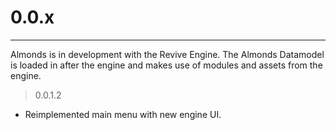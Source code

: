 # 0.0.x
--- 

Almonds is in development with the Revive Engine. The Almonds Datamodel is loaded in after the engine and makes use of modules and assets from the engine. 

> 0.0.1.2
- Reimplemented main menu with new engine UI.